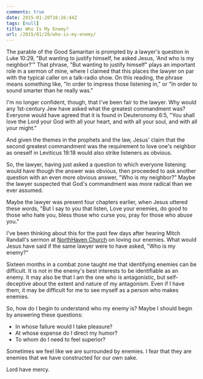 ```yaml
---
comments: true
date: 2015-01-20T16:26:44Z
tags: [null]
title: Who Is My Enemy?
url: /2015/01/20/who-is-my-enemy/
---
```


The parable of the Good Samaritan is prompted by a lawyer's question in Luke 10:29, "But wanting to justify himself, he asked Jesus, 'And who is my neighbor?'"   That phrase, "But wanting to justify himself" plays an important role in a sermon of mine, where I claimed that this places the lawyer on par with the typical caller on a talk-radio show. On this reading, the phrase means something like, "In order to impress those listening in," or "In order to sound smarter than he really was." 

I'm no longer confident, though, that I've been fair to the lawyer. Why would any 1st-century Jew have asked what the greatest commandment was? Everyone would have agreed that it is found in Deuteronomy 6:5, "You shall love the Lord your God with all your heart, and with all your soul, and with all your might." 

And given the themes in the prophets and the law, Jesus' claim that the second greatest commandment was the requirement to love one's neighbor as oneself  in Leviticus 19:18 would also strike listeners as obvious. 

So, the lawyer, having just asked a question to which everyone listening would have though the answer was obvious, then proceeded to ask another question with an even more obvious answer, "Who is my neighbor?"  Maybe the lawyer suspected that God's commandment was more radical than we ever assumed. 

Maybe the lawyer was present four chapters earlier, when Jesus uttered these words, "But I say to you that listen, Love your enemies, do good to those who hate you, bless those who curse you, pray for those who abuse you."

I've been thinking about this for the past few days after hearing Mitch Randall's sermon at [NorthHaven Church](http://northhavenchurch.net) on loving our enemies. What would Jesus have said if the same lawyer were to have asked, "Who is my enemy?"

Sixteen months in a combat zone taught me that identifying enemies can be difficult. It is not in the enemy's best interests to be identifiable as an enemy. It may also be that I am the one who is antagonistic, but self-deceptive about the extent and nature of my antagonism. Even if I have them, it may be difficult for me to see myself as a person who makes enemies.

So, how do I begin to understand who my enemy is? Maybe I should begin by answering these questions:

* In whose failure would I take pleasure?
* At whose expense do I direct my humor?
* To whom do I need to feel superior?

Sometimes we feel like we are surrounded by enemies. I fear that they are enemies that we have constructed for our own sake. 

Lord have mercy.
